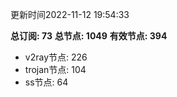 更新时间2022-11-12 19:54:33

**总订阅: 73**
**总节点: 1049**
**有效节点: 394**
- v2ray节点: 226
- trojan节点: 104
- ss节点: 64
